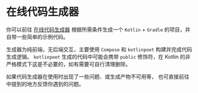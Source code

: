 <primary-label ref="experimental" />

# 在线代码生成器


你可以前往 [在线代码生成器](https://codegen.simbot.forte.love) 
根据所需条件生成一个 `Kotlin` + `Gradle` 的项目，并自带一些简单的示例代码。

<tip>

生成器为纯前端，无后端交互，主要使用 `Compose` 和 `kotlinpoet` 构建并完成代码生成逻辑。
`kotlinpoet` 生成的代码中可能会携带 `public` 修饰符，在 Kotlin 的非严格模式下这是不必要的，如有需要可自行清理删除。

</tip>

如果代码生成器在使用时出现了一些问题、或生成产物不可用等，
也可直接前往
[](feedback-and-support.md)
中提到的地方反馈你遇到的问题。